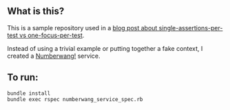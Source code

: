 ## What is this? ##
This is a sample repository used in a [blog post about single-assertions-per-test vs one-focus-per-test](http://connectionrequired.com/blog/2014/12/a-hypothesis-about-the-number-of-assertions-per-test/).

Instead of using a trivial example or putting together a fake context, I created a [Numberwang!](https://www.youtube.com/watch?v=qjOZtWZ56lc) service.

## To run: ##

    bundle install
    bundle exec rspec numberwang_service_spec.rb
